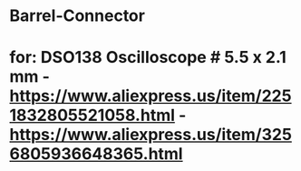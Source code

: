 # Barrel-Connector
# for: DSO138 Oscilloscope # 5.5 x 2.1 mm - https://www.aliexpress.us/item/2251832805521058.html - https://www.aliexpress.us/item/3256805936648365.html

